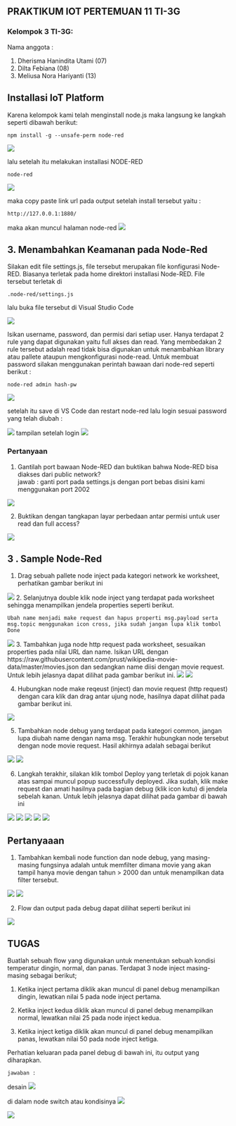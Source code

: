 ## PRAKTIKUM IOT PERTEMUAN 11 TI-3G
### Kelompok 3 TI-3G:
Nama anggota : <br>
1. Dherisma Hanindita Utami (07)
2. Dilta Febiana (08)
3. Meliusa Nora Hariyanti (13)

## Installasi IoT Platform

Karena kelompok kami telah menginstall node.js maka langsung ke langkah seperti dibawah berikut:

    npm install -g --unsafe-perm node-red
<image src= "1.png">

lalu setelah itu melakukan installasi NODE-RED

    node-red

<image src= "2.png">

maka copy paste link url pada output setelah install tersebut yaitu :

    http://127.0.0.1:1880/
maka akan muncul halaman node-red
<image src= "3.png">

## 3. Menambahkan Keamanan pada Node-Red

Silakan edit file settings.js, file tersebut merupakan file konfigurasi Node-RED. Biasanya terletak pada home direktori installasi Node-RED. File tersebut terletak di 

    .node-red/settings.js
lalu buka file tersebut di Visual Studio Code 

<image src= "4.png">

Isikan username, password, dan permisi dari setiap user. Hanya terdapat 2 rule yang dapat digunakan yaitu full akses dan read. Yang membedakan 2 rule tersebut adalah read tidak bisa digunakan untuk menambahkan library atau pallete ataupun mengkonfigurasi node-read. Untuk membuat password silakan menggunakan perintah bawaan dari node-red seperti berikut :

    node-red admin hash-pw
<image src= "5.png">

setelah itu save di VS Code dan restart node-red
lalu login sesuai password yang telah diubah :

<image src= "6.jpeg">
tampilan setelah login 
<image src= "7.jpeg">

### Pertanyaan
1. Gantilah port bawaan Node-RED dan buktikan bahwa Node-RED bisa diakses dari public network? <br>
jawab : ganti port pada settings.js dengan port bebas disini kami menggunakan port 2002 
<image src= "8.jpeg">

2. Buktikan dengan tangkapan layar perbedaan antar permisi untuk user read dan full access?
<image src= "9.jpeg">

## 3 . Sample Node-Red
1. Drag sebuah pallete node inject pada kategori network ke worksheet, perhatikan gambar berikut ini
<image src= "10.png">
2. Selanjutnya double klik node inject yang terdapat pada worksheet sehingga menampilkan jendela properties seperti berikut.

    Ubah name menjadi make request dan hapus properti msg.payload serta msg.topic menggunakan icon cross, jika sudah jangan lupa klik tombol Done
<image src= "11.png">
3. Tambahkan juga node http request pada worksheet, sesuaikan properties pada nilai URL dan name. Isikan URL dengan https://raw.githubusercontent.com/prust/wikipedia-movie-data/master/movies.json dan sedangkan name diisi dengan movie request. Untuk lebih jelasnya dapat dilihat pada gambar berikut ini.
<image src= "13.png">
<image src= "12.png">

4. Hubungkan node make reqeust (inject) dan movie request (http request) dengan cara klik dan drag antar ujung node, hasilnya dapat dilihat pada gambar berikut ini.
<image src= "14.png">

5. Tambahkan node debug yang terdapat pada kategori common, jangan lupa diubah name dengan nama msg. Terakhir hubungkan node tersebut dengan node movie request. Hasil akhirnya adalah sebagai berikut
<image src= "15.png">
<image src= "16.png">

6. Langkah terakhir, silakan klik tombol Deploy yang terletak di pojok kanan atas sampai muncul popup successfully deployed. Jika sudah, klik make request dan amati hasilnya pada bagian debug (klik icon kutu) di jendela sebelah kanan. Untuk lebih jelasnya dapat dilihat pada gambar di bawah ini
<image src= "17.png">
<image src= "18.png">
<image src= "19.jpg">
<image src= "20.jpg">
<image src= "21.png">

## Pertanyaaan
1. Tambahkan kembali node function dan node debug, yang masing-masing fungsinya adalah untuk memfilter dimana movie yang akan tampil hanya movie dengan tahun > 2000 dan untuk menampilkan data filter tersebut.
<image src= "22.jpeg">
<image src= "23.jpeg">

2. Flow dan output pada debug dapat dilihat seperti berikut ini
<image src= "24.jpeg">

## TUGAS
Buatlah sebuah flow yang digunakan untuk menentukan sebuah kondisi temperatur dingin, normal, dan panas. Terdapat 3 node inject masing-masing sebagai berikut;

1. Ketika inject pertama diklik akan muncul di panel debug menampilkan dingin, lewatkan nilai 5 pada node inject pertama.

2. Ketika inject kedua diklik akan muncul di panel debug menampilkan normal, lewatkan nilai 25 pada node inject kedua.

3. Ketika inject ketiga diklik akan muncul di panel debug menampilkan panas, lewatkan nilai 50 pada node inject ketiga.

Perhatian keluaran pada panel debug di bawah ini, itu output yang diharapkan.

    jawaban :

desain 
<image src= "tugas1.jpeg">

di dalam node switch atau kondisinya
<image src= "tugas2.jpeg">

<image src= "tugas3.jpeg">
